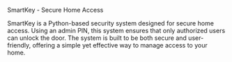 SmartKey - Secure Home Access

SmartKey is a Python-based security system designed for secure home access. Using an admin PIN, this system ensures that only authorized users can unlock the door. The system is built to be both secure and user-friendly, offering a simple yet effective way to manage access to your home.
